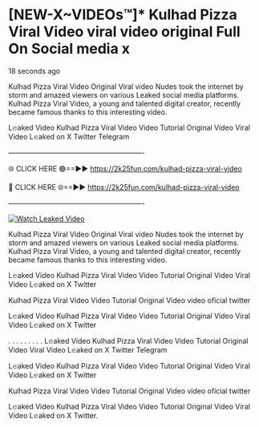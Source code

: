 # [NEW-X~VIDEOs™]* Kulhad Pizza Viral Video viral video original Full On Social media x

18 seconds ago

Kulhad Pizza Viral Video Original Viral video Nudes took the internet by storm and amazed viewers on various Leaked social media platforms. Kulhad Pizza Viral Video, a young and talented digital creator, recently became famous thanks to this interesting video.

L𝚎aked Video Kulhad Pizza Viral Video Video Tutorial Original Video Viral Video L𝚎aked on X Twitter Telegram

———————————————————-

🌐 CLICK HERE 🟢==►► https://2k25fun.com/kulhad-pizza-viral-video

🔴 CLICK HERE 🌐==►► https://2k25fun.com/kulhad-pizza-viral-video

———————————————————-

[![Watch Leaked Video](https://miro.medium.com/v2/resize:fit:828/format:webp/1*cilzJN44JGOrTw9NJCrNHA.gif "Watch Leaked Video")](https://2k25fun.com/kulhad-pizza-viral-video)

Kulhad Pizza Viral Video Original Viral video Nudes took the internet by storm and amazed viewers on various Leaked social media platforms. Kulhad Pizza Viral Video, a young and talented digital creator, recently became famous thanks to this interesting video.

L𝚎aked Video Kulhad Pizza Viral Video Video Tutorial Original Video Viral Video L𝚎aked on X Twitter

Kulhad Pizza Viral Video Video Tutorial Original Video video oficial twitter

L𝚎aked Video Kulhad Pizza Viral Video Video Tutorial Original Video Viral Video L𝚎aked on X Twitter

. . . . . . . . . L𝚎aked Video Kulhad Pizza Viral Video Video Tutorial Original Video Viral Video L𝚎aked on X Twitter Telegram

L𝚎aked Video Kulhad Pizza Viral Video Video Tutorial Original Video Viral Video L𝚎aked on X Twitter

Kulhad Pizza Viral Video Video Tutorial Original Video video oficial twitter

L𝚎aked Video Kulhad Pizza Viral Video Video Tutorial Original Video Viral Video L𝚎aked on X Twitter.
